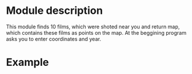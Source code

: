 # Module description
This module finds 10 films, which were shoted near you and return map, which contains these films as points on the map. At the beggining program asks you to enter coordinates and year.
# Example
